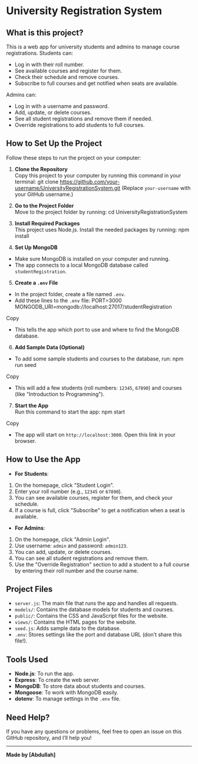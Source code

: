 # University Registration System

## What is this project?
This is a web app for university students and admins to manage course registrations. Students can:
- Log in with their roll number.
- See available courses and register for them.
- Check their schedule and remove courses.
- Subscribe to full courses and get notified when seats are available.

Admins can:
- Log in with a username and password.
- Add, update, or delete courses.
- See all student registrations and remove them if needed.
- Override registrations to add students to full courses.

## How to Set Up the Project
Follow these steps to run the project on your computer:

1. **Clone the Repository**  
   Copy this project to your computer by running this command in your terminal:
git clone https://github.com/your-username/UniversityRegistrationSystem.git
(Replace `your-username` with your GitHub username.)

2. **Go to the Project Folder**  
Move to the project folder by running:
cd UniversityRegistrationSystem

3. **Install Required Packages**  
This project uses Node.js. Install the needed packages by running:
npm install


4. **Set Up MongoDB**  
- Make sure MongoDB is installed on your computer and running.
- The app connects to a local MongoDB database called `studentRegistration`.

5. **Create a `.env` File**  
- In the project folder, create a file named `.env`.
- Add these lines to the `.env` file:
PORT=3000
MONGODB_URI=mongodb://localhost:27017/studentRegistration

Copy
- This tells the app which port to use and where to find the MongoDB database.

6. **Add Sample Data (Optional)**  
- To add some sample students and courses to the database, run:
npm run seed

Copy
- This will add a few students (roll numbers: `12345`, `67890`) and courses (like "Introduction to Programming").

7. **Start the App**  
Run this command to start the app:
npm start

Copy
- The app will start on `http://localhost:3000`. Open this link in your browser.

## How to Use the App
- **For Students**:
1. On the homepage, click "Student Login".
2. Enter your roll number (e.g., `12345` or `67890`).
3. You can see available courses, register for them, and check your schedule.
4. If a course is full, click "Subscribe" to get a notification when a seat is available.

- **For Admins**:
1. On the homepage, click "Admin Login".
2. Use username: `admin` and password: `admin123`.
3. You can add, update, or delete courses.
4. You can see all student registrations and remove them.
5. Use the "Override Registration" section to add a student to a full course by entering their roll number and the course name.

## Project Files
- `server.js`: The main file that runs the app and handles all requests.
- `models/`: Contains the database models for students and courses.
- `public/`: Contains the CSS and JavaScript files for the website.
- `views/`: Contains the HTML pages for the website.
- `seed.js`: Adds sample data to the database.
- `.env`: Stores settings like the port and database URL (don’t share this file!).

## Tools Used
- **Node.js**: To run the app.
- **Express**: To create the web server.
- **MongoDB**: To store data about students and courses.
- **Mongoose**: To work with MongoDB easily.
- **dotenv**: To manage settings in the `.env` file.

## Need Help?
If you have any questions or problems, feel free to open an issue on this GitHub repository, and I’ll help you!

---

**Made by [Abdullah]**
